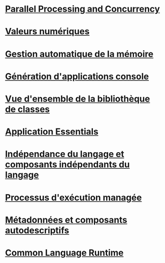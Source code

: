 # [Parallel Processing and Concurrency](parallel-processing-and-concurrency.md)
# [Valeurs numériques](numerics.md)
# [Gestion automatique de la mémoire](automatic-memory-management.md)
# [Génération d'applications console](building-console-apps.md)
# [Vue d'ensemble de la bibliothèque de classes](class-library-overview.md)
# [Application Essentials](application-essentials.md)
# [Indépendance du langage et composants indépendants du langage](language-independence-and-language-independent-components.md)
# [Processus d'exécution managée](managed-execution-process.md)
# [Métadonnées et composants autodescriptifs](metadata-and-self-describing-components.md)
# [Common Language Runtime](clr.md)
